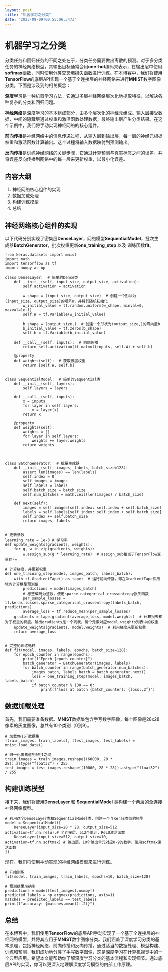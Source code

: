 ```yaml
---
layout: post
title: "机器学习之分类"
date: "2023-09-09T00:55:06.347Z"
---
```

机器学习之分类
=======

分类任务和回归任务的不同之处在于，分类任务需要做出离散的预测。对于多分类任务的神经网络模型，其输出目标通常会用**one-hot**编码来表示，在输出层中使用**softmax**函数，同时使用分类交叉熵损失函数进行训练。在本博客中，我们将使用**TensorFlow**的底层API实现一个基于全连接层的神经网络来进行**MNIST**数字图像分类。下面是涉及到的相关概念：

**深度学习**是一种机器学习方法，它通过多层神经网络层次化地提取特征，以解决各种复杂的分类和回归问题。

**神经网络**是深度学习的基本组成部分，由多个层次化的神经元组成。输入层接受数据，中间的隐藏层通过权重和激活函数处理数据，最终输出层产生分类结果。在这个示例中，我们将手动实现神经网络的核心组件。

**前向传播**是神经网络中的信息传递过程，从输入层到输出层，每一层的神经元根据权重和激活函数计算输出。这个过程将输入数据映射到预测输出。

**反向传播**是训练神经网络的关键步骤，它通过计算预测与真实标签之间的误差，并将误差反向传播到网络中的每一层来更新权重，以最小化误差。

内容大纲
----

1.  神经网络核心组件的实现
2.  数据加载处理
3.  构建训练模型
4.  总结

神经网络核心组件的实现
-----------

以下代码分别实现了密集层**DenseLayer**，网络模型**SequentialModel**，批次生成器**BatchGenerator**，批次权重更新**one\_training\_step** 以及 训练函数**fit**。

    from keras.datasets import mnist
    import math
    import tensorflow as tf
    import numpy as np
    
    class DenseLayer:  # 简单的Dense类
        def __init__(self, input_size, output_size, activation):
            self.activation = activation
    
            w_shape = (input_size, output_size)  # 创建一个形状为(input_size, output_size)的矩阵W，并将其随机初始化
            w_initial_value = tf.random.uniform(w_shape, minval=0, maxval=1e-1)
            self.W = tf.Variable(w_initial_value)
    
            b_shape = (output_size,)  # 创建一个形状为(output_size,)的零向量b
            b_initial_value = tf.zeros(b_shape)
            self.b = tf.Variable(b_initial_value)
    
        def __call__(self, inputs):  # 前向传播
            return self.activation(tf.matmul(inputs, self.W) + self.b)
    
        @property
        def weights(self):  # 获取该层权重
            return [self.W, self.b]
    
    
    class SequentialModel:  # 简单的Sequential类
        def __init__(self, layers):
            self.layers = layers
    
        def __call__(self, inputs):
            x = inputs
            for layer in self.layers:
                x = layer(x)
            return x
    
        @property
        def weights(self):
            weights = []
            for layer in self.layers:
                weights += layer.weights
            return weights
    
    
    
    class BatchGenerator:  # 批量生成器
        def __init__(self, images, labels, batch_size=128):
            assert len(images) == len(labels)
            self.index = 0
            self.images = images
            self.labels = labels
            self.batch_size = batch_size
            self.num_batches = math.ceil(len(images) / batch_size)
    
        def next(self):
            images = self.images[self.index: self.index + self.batch_size]
            labels = self.labels[self.index: self.index + self.batch_size]
            self.index += self.batch_size
            return images, labels
    
    
    # 更新参数
    learning_rate = 1e-3 # 学习率
    def update_weights(gradients, weights):
        for g, w in zip(gradients, weights):
            w.assign_sub(g * learning_rate)  # assign_sub相当于TensorFlow变量的-=
    
    # 计算梯度，并更新权重
    def one_training_step(model, images_batch, labels_batch):
        with tf.GradientTape() as tape:  # 运行前向传播，即在GradientTape作用域内计算模型预测值
            predictions = model(images_batch)
            # 标签编码为整数，使用sparse_categorical_crossentropy损失函数
            per_sample_losses = tf.keras.losses.sparse_categorical_crossentropy(labels_batch, predictions)
            average_loss = tf.reduce_mean(per_sample_losses)
        gradients = tape.gradient(average_loss, model.weights)  # 计算损失相对于权重的梯度。输出gradients是一个列表，每个元素对应model.weights列表中的权重
        update_weights(gradients, model.weights)  # 利用梯度来更新权重
        return average_loss
    
    
    # 完整的训练循环
    def fit(model, images, labels, epochs, batch_size=128):
        for epoch_counter in range(epochs):
            print(f"Epoch {epoch_counter}")
            batch_generator = BatchGenerator(images, labels)
            for batch_counter in range(batch_generator.num_batches):
                images_batch, labels_batch = batch_generator.next()
                loss = one_training_step(model, images_batch, labels_batch)
                if batch_counter % 100 == 0:
                    print(f"loss at batch {batch_counter}: {loss:.2f}")
    

数据加载处理
------

首先，我们需要准备数据。**MNIST**数据集包含手写数字图像，每个图像是28x28像素的灰度图像，总共有10个类别（0到9）。

    # 加载MNIST数据集
    (train_images, train_labels), (test_images, test_labels) = mnist.load_data()
    
    # 归一化像素值到0到1之间
    train_images = train_images.reshape((60000, 28 * 28)).astype("float32") / 255
    test_images = test_images.reshape((10000, 28 * 28)).astype("float32") / 255
    

构建训练模型
------

接下来，我们将使用**DenseLayer** 和 **SequentialModel** 类构建一个两层的全连接神经网络模型。

    # 利用这个DenseLayer类和SequentialModel类，创建一个与Keras类似的模型
    model = SequentialModel([
        DenseLayer(input_size=28 * 28, output_size=512, activation=tf.nn.relu),# 全连接层，512个单元，ReLU激活函数
        DenseLayer(input_size=512, output_size=10, activation=tf.nn.softmax) # 输出层，10个输出单元对应0-9的数字，使用softmax激活函数
    ])
    

现在，我们将使用手动实现的神经网络模型来进行训练。

    # 开始训练
    fit(model, train_images, train_labels, epochs=10, batch_size=128)
    
    # 预测结果准确率
    predictions = model(test_images).numpy()
    predicted_labels = np.argmax(predictions, axis=1)
    matches = predicted_labels == test_labels
    print(f"accuracy: {matches.mean():.2f}")
    

总结
--

在本博客中，我们使用**TensorFlow**的底层API手动实现了一个基于全连接层的神经网络模型，并将其应用于**MNIST**数字图像分类。我们涵盖了深度学习分类的基本原理，包括神经网络、前向传播和反向传播。通过适当的数据处理、模型构建、训练和预测，我们成功地分类了手写数字图像，这是深度学习在计算机视觉中的一个典型应用。希望本文能帮助你了解深度学习分类的基本流程和实现细节。通过底层API的实现，你可以更深入地理解深度学习模型的内部工作原理。